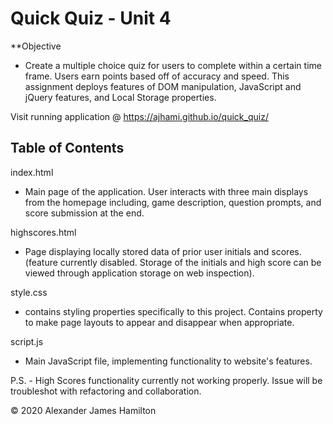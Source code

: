 # Quick Quiz - Unit 4

**Objective
 
 * Create a multiple choice quiz for users to complete within a certain time frame. Users earn points based off of accuracy and speed. This assignment deploys features of DOM manipulation, JavaScript and jQuery features, and Local Storage properties.

Visit running application @ https://ajhami.github.io/quick_quiz/

## Table of Contents

index.html
 * Main page of the application. User interacts with three main displays from the homepage including, game description, question prompts, and score submission at the end.

highscores.html
 * Page displaying locally stored data of prior user initials and scores. (feature currently disabled. Storage of the initials and high score can be viewed through application storage on web inspection).
 
style.css
 * contains styling properties specifically to this project. Contains property to make page layouts to appear and disappear when appropriate.
  
script.js
 * Main JavaScript file, implementing functionality to website's features.
 
 P.S. - High Scores functionality currently not working properly. Issue will be troubleshot with refactoring and collaboration.


© 2020 Alexander James Hamilton
